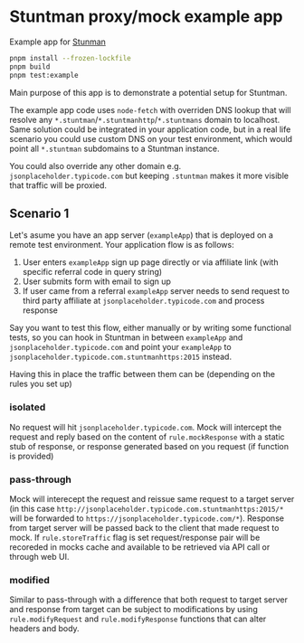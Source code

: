 # Stuntman proxy/mock example app

Example app for [Stunman](https://github.com/andrzej-woof/stuntman#readme)

```bash
pnpm install --frozen-lockfile
pnpm build
pnpm test:example
```

Main purpose of this app is to demonstrate a potential setup for Stuntman.

The example app code uses `node-fetch` with overriden DNS lookup that will resolve any `*.stuntman`/`*.stuntmanhttp`/`*.stuntmans` domain to localhost.
Same solution could be integrated in your application code, but in a real life scenario you could use custom DNS on your test environment, which would point all `*.stuntman` subdomains to a Stuntman instance.

You could also override any other domain e.g. `jsonplaceholder.typicode.com` but keeping `.stuntman` makes it more visible that traffic will be proxied.

## Scenario 1

Let's asume you have an app server (`exampleApp`) that is deployed on a remote test environment.
Your application flow is as follows:

1. User enters `exampleApp` sign up page directly or via affiliate link (with specific referral code in query string)
2. User submits form with email to sign up
3. If user came from a referral `exampleApp` server needs to send request to third party affiliate at `jsonplaceholder.typicode.com` and process response

Say you want to test this flow, either manually or by writing some functional tests, so you can hook in Stuntman in between `exampleApp` and `jsonplaceholder.typicode.com` and point your `exampleApp` to `jsonplaceholder.typicode.com.stuntmanhttps:2015` instead.

Having this in place the traffic between them can be (depending on the rules you set up)

### isolated

No request will hit `jsonplaceholder.typicode.com`. Mock will intercept the request and reply based on the content of `rule.mockResponse` with a static stub of response, or response generated based on you request (if function is provided)

### pass-through

Mock will interecept the request and reissue same request to a target server (in this case `http://jsonplaceholder.typicode.com.stuntmanhttps:2015/*` will be forwarded to `https://jsonplaceholder.typicode.com/*`). Response from target server will be passed back to the client that made request to mock. If `rule.storeTraffic` flag is set request/response pair will be recoreded in mocks cache and available to be retrieved via API call or through web UI.

### modified

Similar to pass-through with a difference that both request to target server and response from target can be subject to modifications by using `rule.modifyRequest` and `rule.modifyResponse` functions that can alter headers and body.
